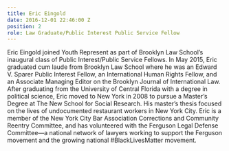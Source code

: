 ```yaml
---
title: Eric Eingold
date: 2016-12-01 22:46:00 Z
position: 2
role: Law Graduate/Public Interest Public Service Fellow
---
```


Eric Eingold joined Youth Represent as part of Brooklyn Law School’s inaugural class of Public Interest/Public Service Fellows. In May 2015, Eric graduated cum laude from Brooklyn Law School where he was an Edward V. Sparer Public Interest Fellow, an International Human Rights Fellow, and an Associate Managing Editor on the Brooklyn Journal of International Law. After graduating from the University of Central Florida with a degree in political science, Eric moved to New York in 2008 to pursue a Master’s Degree at The New School for Social Research. His master’s thesis focused on the lives of undocumented restaurant workers in New York City. Eric is a member of the New York City Bar Association Corrections and Community Reentry Committee, and has volunteered with the Ferguson Legal Defense Committee—a national network of lawyers working to support the Ferguson movement and the growing national #BlackLivesMatter movement.